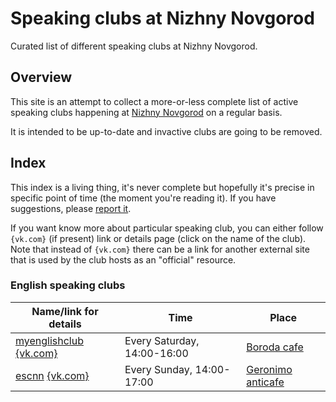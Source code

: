 # Speaking clubs at Nizhny Novgorod 

Curated list of different speaking clubs at Nizhny Novgorod.

## Overview

This site is an attempt to collect a more-or-less complete list of active
speaking clubs happening at [Nizhny Novgorod](https://en.wikipedia.org/wiki/Nizhny_Novgorod) on a regular basis.

It is intended to be up-to-date and invactive clubs are going to be removed.

## Index

This index is a living thing, it's never complete but hopefully it's
precise in specific point of time (the moment you're reading it).
If you have suggestions, please [report it](https://github.com/speaking-clubs-nizhny/speaking-clubs-nizhny.github.io/issues/new).

If you want know more about particular speaking club, you can either
follow `{vk.com}` (if present) link or details page (click on the name of the club).
Note that instead of `{vk.com}` there can be a link for another external site that is used by the club hosts as an "official" resource.

### English speaking clubs

| Name/link for details | Time | Place |
|-----------------------|------|-------|
| [myenglishclub](/english/myenglishclub.md) [{vk.com}](https://vk.com/myenglishclub) | Every Saturday, 14:00-16:00 | [Boroda cafe](https://vk.com/borodacafe) |
| [escnn](/english/escnn.md) [{vk.com}](https://vk.com/escnn) | Every Sunday, 14:00-17:00 | [Geronimo anticafe](https://vk.com/geronimonn) |